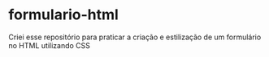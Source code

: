 # formulario-html
Criei esse repositório para praticar a criação e estilização de um formulário no HTML utilizando CSS
